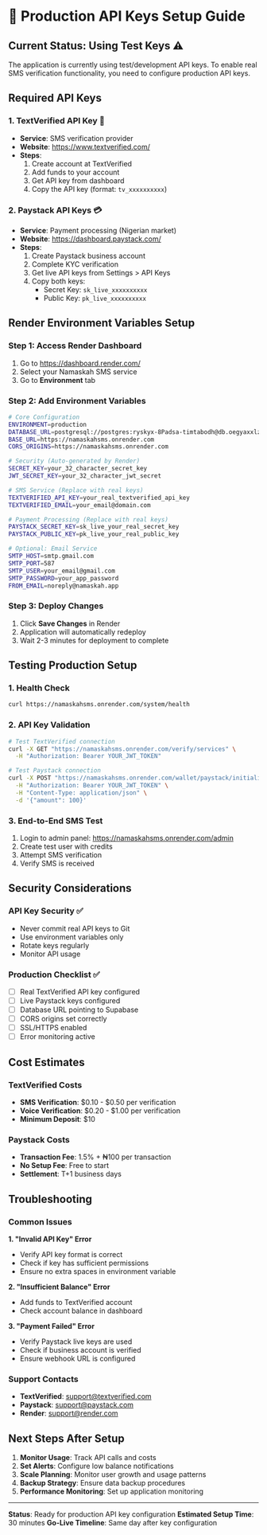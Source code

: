 # 🔑 Production API Keys Setup Guide

## Current Status: Using Test Keys ⚠️

The application is currently using test/development API keys. To enable real SMS verification functionality, you need to configure production API keys.

## Required API Keys

### 1. TextVerified API Key 📱
- **Service**: SMS verification provider
- **Website**: https://www.textverified.com/
- **Steps**:
  1. Create account at TextVerified
  2. Add funds to your account
  3. Get API key from dashboard
  4. Copy the API key (format: `tv_xxxxxxxxxx`)

### 2. Paystack API Keys 💳
- **Service**: Payment processing (Nigerian market)
- **Website**: https://dashboard.paystack.com/
- **Steps**:
  1. Create Paystack business account
  2. Complete KYC verification
  3. Get live API keys from Settings > API Keys
  4. Copy both keys:
     - Secret Key: `sk_live_xxxxxxxxxx`
     - Public Key: `pk_live_xxxxxxxxxx`

## Render Environment Variables Setup

### Step 1: Access Render Dashboard
1. Go to https://dashboard.render.com/
2. Select your Namaskah SMS service
3. Go to **Environment** tab

### Step 2: Add Environment Variables
```bash
# Core Configuration
ENVIRONMENT=production
DATABASE_URL=postgresql://postgres:ryskyx-8Padsa-timtabodh@db.oegyaxxlzmogrtgmhrcy.supabase.co:5432/postgres
BASE_URL=https://namaskahsms.onrender.com
CORS_ORIGINS=https://namaskahsms.onrender.com

# Security (Auto-generated by Render)
SECRET_KEY=your_32_character_secret_key
JWT_SECRET_KEY=your_32_character_jwt_secret

# SMS Service (Replace with real keys)
TEXTVERIFIED_API_KEY=your_real_textverified_api_key
TEXTVERIFIED_EMAIL=your_email@domain.com

# Payment Processing (Replace with real keys)
PAYSTACK_SECRET_KEY=sk_live_your_real_secret_key
PAYSTACK_PUBLIC_KEY=pk_live_your_real_public_key

# Optional: Email Service
SMTP_HOST=smtp.gmail.com
SMTP_PORT=587
SMTP_USER=your_email@gmail.com
SMTP_PASSWORD=your_app_password
FROM_EMAIL=noreply@namaskah.app
```

### Step 3: Deploy Changes
1. Click **Save Changes** in Render
2. Application will automatically redeploy
3. Wait 2-3 minutes for deployment to complete

## Testing Production Setup

### 1. Health Check
```bash
curl https://namaskahsms.onrender.com/system/health
```

### 2. API Key Validation
```bash
# Test TextVerified connection
curl -X GET "https://namaskahsms.onrender.com/verify/services" \
  -H "Authorization: Bearer YOUR_JWT_TOKEN"

# Test Paystack connection  
curl -X POST "https://namaskahsms.onrender.com/wallet/paystack/initialize" \
  -H "Authorization: Bearer YOUR_JWT_TOKEN" \
  -H "Content-Type: application/json" \
  -d '{"amount": 100}'
```

### 3. End-to-End SMS Test
1. Login to admin panel: https://namaskahsms.onrender.com/admin
2. Create test user with credits
3. Attempt SMS verification
4. Verify SMS is received

## Security Considerations

### API Key Security ✅
- Never commit real API keys to Git
- Use environment variables only
- Rotate keys regularly
- Monitor API usage

### Production Checklist ✅
- [ ] Real TextVerified API key configured
- [ ] Live Paystack keys configured  
- [ ] Database URL pointing to Supabase
- [ ] CORS origins set correctly
- [ ] SSL/HTTPS enabled
- [ ] Error monitoring active

## Cost Estimates

### TextVerified Costs
- **SMS Verification**: $0.10 - $0.50 per verification
- **Voice Verification**: $0.20 - $1.00 per verification
- **Minimum Deposit**: $10

### Paystack Costs
- **Transaction Fee**: 1.5% + ₦100 per transaction
- **No Setup Fee**: Free to start
- **Settlement**: T+1 business days

## Troubleshooting

### Common Issues

**1. "Invalid API Key" Error**
- Verify API key format is correct
- Check if key has sufficient permissions
- Ensure no extra spaces in environment variable

**2. "Insufficient Balance" Error**
- Add funds to TextVerified account
- Check account balance in dashboard

**3. "Payment Failed" Error**
- Verify Paystack live keys are used
- Check if business account is verified
- Ensure webhook URL is configured

### Support Contacts
- **TextVerified**: support@textverified.com
- **Paystack**: support@paystack.com
- **Render**: support@render.com

## Next Steps After Setup

1. **Monitor Usage**: Track API calls and costs
2. **Set Alerts**: Configure low balance notifications
3. **Scale Planning**: Monitor user growth and usage patterns
4. **Backup Strategy**: Ensure data backup procedures
5. **Performance Monitoring**: Set up application monitoring

---

**Status**: Ready for production API key configuration
**Estimated Setup Time**: 30 minutes
**Go-Live Timeline**: Same day after key configuration